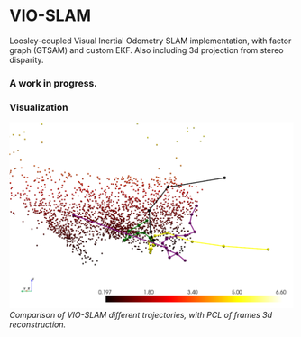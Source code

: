 # VIO-SLAM
Loosley-coupled Visual Inertial Odometry SLAM implementation, with factor graph (GTSAM) and custom EKF. Also including 3d projection from stereo disparity.

### A work in progress.

### Visualization
![VIO-SLAM Trajectory Comparison](basic_plot.png)
*Comparison of VIO-SLAM different trajectories, with PCL of frames 3d reconstruction.*
